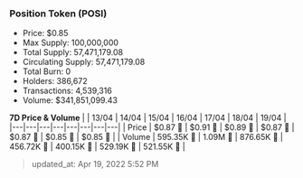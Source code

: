 
  ### Position Token (POSI)
  - Price: $0.85
  - Max Supply: 100,000,000
  - Total Supply: 57,471,179.08
  - Circulating Supply: 57,471,179.08
  - Total Burn: 0
  - Holders: 386,672
  - Transactions: 4,539,316
  - Volume: $341,851,099.43

  **7D Price & Volume**
  | | 13&#x2F;04 | 14&#x2F;04 | 15&#x2F;04 | 16&#x2F;04 | 17&#x2F;04 | 18&#x2F;04 | 19&#x2F;04 |
  |---|---|---|---|---|---|---|---|
  | Price | $0.87 🚀 | $0.91 🚀 | $0.89 🔻 | $0.87 🔻 | $0.87 🚀 | $0.85 🔻 | $0.85 🔻 |
  | Volume | 595.35K 🔻 | 1.09M 🚀 | 876.65K 🔻 | 456.72K 🔻 | 400.15K 🔻 | 529.19K 🚀 | 521.55K 🔻 |

  > updated_at: Apr 19, 2022 5:52 PM
